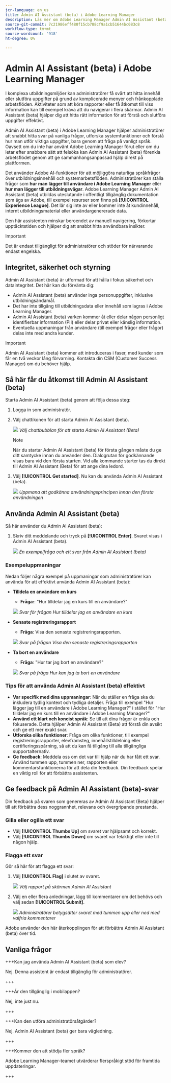 ```yaml
---
jcr-language: en_us
title: Admin AI Assistant (beta) i Adobe Learning Manager
description: Läs mer om Adobe Learning Manager Admin AI Assistant (beta)
source-git-commit: 7c21986eff480f15cb788cf9a1cb51644bc083c8
workflow-type: tm+mt
source-wordcount: '918'
ht-degree: 0%

---
```



# Admin AI Assistant (beta) i Adobe Learning Manager

I komplexa utbildningsmiljöer kan administratörer få svårt att hitta innehåll eller slutföra uppgifter på grund av komplicerade menyer och frånkopplade arbetsflöden. Aktiviteter som att köra rapporter eller få åtkomst till viss information kan till exempel kräva att du navigerar i flera skärmar. Admin AI Assistant (beta) hjälper dig att hitta rätt information för att förstå och slutföra uppgifter effektivt.

Admin AI Assistant (beta) i Adobe Learning Manager hjälper administratörer att snabbt hitta svar på vanliga frågor, utforska systemfunktioner och förstå hur man utför viktiga uppgifter, bara genom att fråga på vanligt språk. Oavsett om du inte har använt Adobe Learning Manager förut eller om du letar efter snabbare sätt att felsöka kan Admin AI Assistant (beta) förenkla arbetsflödet genom att ge sammanhangsanpassad hjälp direkt på plattformen.

Det använder Adobe AI-funktioner för att möjliggöra naturliga språkfrågor över utbildningsinnehåll och systemarbetsflöden.  Administratörer kan ställa frågor som **hur man lägger till användare i Adobe Learning Manager** eller **hur man lägger till utbildningsvägar**. Adobe Learning Manager Admin AI Assistant (beta) utbildas uteslutande i offentligt tillgänglig dokumentation som ägs av Adobe, till exempel resurser som finns på **[!UICONTROL Experience League]**. Det lär sig inte av eller kommer inte åt kundinnehåll, internt utbildningsmaterial eller användargenererade data.

Den här assistenten minskar beroendet av manuell navigering, förkortar upptäcktstiden och hjälper dig att snabbt hitta användbara insikter.

<!--## Key benefits

* Perform common administrator tasks faster with conversational guidance.
* Get instant answers without browsing through extensive menus.
* Gain real-time insights and step-by-step guidance for administrative workflows.-->


>[!IMPORTANT]
>
>Det är endast tillgängligt för administratörer och stöder för närvarande endast engelska.

## Integritet, säkerhet och styrning

Admin AI Assistant (beta) är utformad för att hålla i fokus säkerhet och dataintegritet. Det här kan du förvänta dig:

* Admin AI Assistant (beta) använder inga personuppgifter, inklusive utbildningsändamål.
* Det har inte tillgång till utbildningsdata eller innehåll som lagras i Adobe Learning Manager.
* Admin AI Assistant (beta) varken kommer åt eller delar någon personligt identifierbar information (PII) eller delar privat eller känslig information.
* Eventuella uppmaningar från användare (till exempel frågor eller frågor) delas inte med andra kunder.

>[!IMPORTANT]
>
>Admin AI Assistant (beta) kommer att introduceras i faser, med kunder som får en två veckor lång förvarning. Kontakta din CSM (Customer Success Manager) om du behöver hjälp.

## Så här får du åtkomst till Admin AI Assistant (beta)

Starta Admin AI Assistant (beta) genom att följa dessa steg:

1. Logga in som administratör.
2. Välj chattikonen för att starta Admin AI Assistant (beta).

   ![](assets/alm-ai-assistant.png)
   _Välj chattbubblan för att starta Admin AI Assistant (Beta)_

   >[!NOTE]
   >
   >När du startar Admin AI Assistant (beta) för första gången måste du ge ditt samtycke innan du använder den. Dialogrutan för godkännande visas bara vid den första starten. Vid alla kommande starter tas du direkt till Admin AI Assistant (Beta) för att ange dina ledord.

3. Välj **[!UICONTROL Get started]**. Nu kan du använda Admin AI Assistant (beta).

   ![](assets/get-started-ai.jpg)
   _Uppmana att godkänna användningsprincipen innan den första användningen_

## Använda Admin AI Assistant (beta)

Så här använder du Admin AI Assistant (beta):

1. Skriv ditt meddelande och tryck på **[!UICONTROL Enter]**. Svaret visas i Admin AI Assistant (beta).

   ![](assets/enter-a-prompt.png)
   _En exempelfråga och ett svar från Admin AI Assistant (beta)_

### Exempeluppmaningar

Nedan följer några exempel på uppmaningar som administratörer kan använda för att effektivt använda Admin AI Assistant (beta):

* **Tilldela en användare en kurs**
   * **Fråga:**: &quot;Hur tilldelar jag en kurs till en användare?&quot;

  ![](assets/prompt-1.png)
  _Svar för frågan Hur tilldelar jag en användare en kurs_

* **Senaste registreringsrapport**
   * **Fråga**: Visa den senaste registreringsrapporten.

  ![](assets/prompt-2.png)
  _Svar på frågan Visa den senaste registreringsrapporten_

* **Ta bort en användare**
   * **Fråga**: &quot;Hur tar jag bort en användare?&quot;

  ![](assets/prompt-3.png)
  _Svar på fråga Hur kan jag ta bort en användare_

### Tips för att använda Admin AI Assistant (beta) effektivt

* **Var specifik med dina uppmaningar**: När du ställer en fråga ska du inkludera tydlig kontext och tydliga detaljer. Fråga till exempel &quot;Hur lägger jag till en användare i Adobe Learning Manager?&quot; i stället för &quot;Hur tilldelar jag en kurs till en användare i Adobe Learning Manager?&quot;
* **Använd ett klart och koncist språk**: Se till att dina frågor är enkla och fokuserade. Detta hjälper Admin AI Assistant (Beta) att förstå din avsikt och ge ett mer exakt svar.
* **Utforska olika funktioner**: Fråga om olika funktioner, till exempel registreringsrapporter, elevframsteg, innehållstilldelning eller certifieringsspårning, så att du kan få tillgång till alla tillgängliga supportalternativ.
* **Ge feedback**: Meddela oss om det var till hjälp när du har fått ett svar. Använd tummen upp, tummen ner, rapporten eller kommentarsfunktionerna för att dela din feedback. Din feedback spelar en viktig roll för att förbättra assistenten.


## Ge feedback på Admin AI Assistant (beta)-svar

Din feedback på svaren som genereras av Admin AI Assistant (Beta) hjälper till att förbättra dess noggrannhet, relevans och övergripande prestanda.

### Gilla eller ogilla ett svar

* Välj **[!UICONTROL Thumbs Up]** om svaret var hjälpsamt och korrekt.
* Välj **[!UICONTROL Thumbs Down]** om svaret var felaktigt eller inte till någon hjälp.

### Flagga ett svar

Gör så här för att flagga ett svar:

1. Välj **[!UICONTROL Flag]** i slutet av svaret.

   ![](assets/report-response.png)
   _Välj rapport på skärmen Admin AI Assistant_

2. Välj en eller flera anledningar, lägg till kommentarer om det behövs och välj sedan **[!UICONTROL Submit]**.

   ![](assets/select-submit.png)
   _Administratörer betygsätter svaret med tummen upp eller ned med valfria kommentarer_

Adobe använder den här återkopplingen för att förbättra Admin AI Assistant (beta) över tid.

## Vanliga frågor

+++Kan jag använda Admin AI Assistant (beta) som elev?

Nej. Denna assistent är endast tillgänglig för administratörer.

+++

+++Är den tillgänglig i mobilappen?

Nej, inte just nu.

+++

+++Kan den utföra administratörsåtgärder?

Nej. Admin AI Assistant (beta) ger bara vägledning.

+++

+++Kommer den att stödja fler språk?

Adobe Learning Manager-teamet utvärderar flerspråkigt stöd för framtida uppdateringar.

+++
